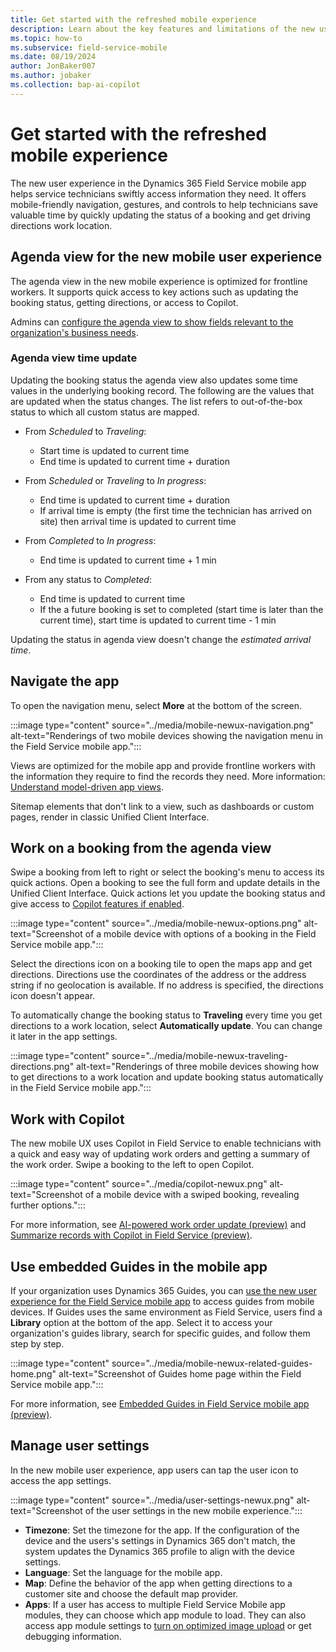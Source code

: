 ```yaml
---
title: Get started with the refreshed mobile experience
description: Learn about the key features and limitations of the new user experience for the Dynamics 365 Field Service mobile app.
ms.topic: how-to
ms.subservice: field-service-mobile
ms.date: 08/19/2024
author: JonBaker007
ms.author: jobaker
ms.collection: bap-ai-copilot 
---
```


# Get started with the refreshed mobile experience

The new user experience in the Dynamics 365 Field Service mobile app helps service technicians swiftly access information they need. It offers mobile-friendly navigation, gestures, and controls to help technicians save valuable time by quickly updating the status of a booking and get driving directions work location.

## Agenda view for the new mobile user experience

The agenda view in the new mobile experience is optimized for frontline workers. It supports quick access to key actions such as updating the booking status, getting directions, or access to Copilot.

Admins can [configure the agenda view to show fields relevant to the organization's business needs](/dynamics365/field-service/mobile/customize-booking-calendar).

### Agenda view time update

Updating the booking status the agenda view also updates some time values in the underlying booking record. The following are the values that are updated when the status changes. The list refers to out-of-the-box status to which all custom status are mapped.

- From *Scheduled* to *Traveling*:
  - Start time is updated to current time
  - End time is updated to current time + duration

- From *Scheduled* or *Traveling* to *In progress*:
  - End time is updated to current time + duration
  - If arrival time is empty (the first time the technician has arrived on site) then arrival time is updated to current time

- From *Completed* to *In progress*:
  - End time is updated to current time + 1 min

- From any status to *Completed*:
  - End time is updated to current time
  - If the a future booking is set to completed (start time is later than the current time), start time is updated to current time - 1 min

Updating the status in agenda view doesn't change the *estimated arrival time*.

## Navigate the app

To open the navigation menu, select **More** at the bottom of the screen.

:::image type="content" source="../media/mobile-newux-navigation.png" alt-text="Renderings of two mobile devices showing the navigation menu in the Field Service mobile app.":::

Views are optimized for the mobile app and provide frontline workers with the information they require to find the records they need. More information: [Understand model-driven app views](/power-apps/maker/model-driven-apps/create-edit-views).

Sitemap elements that don't link to a view, such as dashboards or custom pages, render in classic Unified Client Interface.

## Work on a booking from the agenda view

Swipe a booking from left to right or select the booking's menu to access its quick actions. Open a booking to see the full form and update details in the Unified Client Interface. Quick actions let you update the booking status and give access to [Copilot features if enabled](set-up-field-service-mobile.md#turn-on-features-for-the-refreshed-experience).

:::image type="content" source="../media/mobile-newux-options.png" alt-text="Screenshot of a mobile device with options of a booking in the Field Service mobile app.":::

Select the directions icon on a booking tile to open the maps app and get directions. Directions use the coordinates of the address or the address string if no geolocation is available. If no address is specified, the directions icon doesn't appear.

To automatically change the booking status to **Traveling** every time you get directions to a work location, select **Automatically update**. You can change it later in the app settings.

:::image type="content" source="../media/mobile-newux-traveling-directions.png" alt-text="Renderings of three mobile devices showing how to get directions to a work location and update booking status automatically in the Field Service mobile app.":::

## Work with Copilot

The new mobile UX uses Copilot in Field Service to enable technicians with a quick and easy way of updating work orders and getting a summary of the work order. Swipe a booking to the left to open Copilot.

:::image type="content" source="../media/copilot-newux.png" alt-text="Screenshot of a mobile device with a swiped booking, revealing further options.":::

For more information, see [AI-powered work order update (preview)](../work-order-update.md) and [Summarize records with Copilot in Field Service (preview)](../work-order-recap.md).

## Use embedded Guides in the mobile app

If your organization uses Dynamics 365 Guides, you can [use the new user experience for the Field Service mobile app](set-up-field-service-mobile.md) to access guides from mobile devices. If Guides uses the same environment as Field Service, users find a **Library** option at the bottom of the app. Select it to access your organization's guides library, search for specific guides, and follow them step by step.

:::image type="content" source="../media/mobile-newux-related-guides-home.png" alt-text="Screenshot of Guides home page within the Field Service mobile app.":::

For more information, see [Embedded Guides in Field Service mobile app (preview)](/dynamics365/mixed-reality/guides/admin-connect-field-service-mobile).

## Manage user settings

In the new mobile user experience, app users can tap the user icon to access the app settings.

:::image type="content" source="../media/user-settings-newux.png" alt-text="Screenshot of the user settings in the new mobile experience.":::

- **Timezone**: Set the timezone for the app. If the configuration of the device and the users's settings in Dynamics 365 don't match, the system updates the Dynamics 365 profile to align with the device settings.
- **Language**: Set the language for the mobile app.
- **Map**: Define the behavior of the app when getting directions to a customer site and choose the default map provider.
- **Apps**: If a user has access to multiple Field Service Mobile app modules, they can choose which app module to load. They can also access app module settings to [turn on optimized image upload](optimize-image-size.md) or get debugging information.
